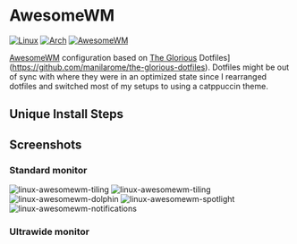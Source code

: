 # AwesomeWM

[![Linux](https://img.shields.io/badge/Linux-cad3f5?style=for-the-badge&logo=linux&logoColor=black)](https://github.com/khaneliman/dotfiles/blob/main/dots/linux/)
[![Arch](https://img.shields.io/badge/Arch%20Linux-24273a?logo=arch-linux&logoColor=0F94D2&style=for-the-badge)](https://github.com/khaneliman/dotfiles/blob/main/dots/linux/)
[![AwesomeWM](https://img.shields.io/badge/AwesomeWM-24273a?logo=awesomewm&logoColor=537D85&style=for-the-badge)](https://github.com/khaneliman/dotfiles/blob/main/dots/linux/awesome/README.md)

[AwesomeWM](https://awesomewm.org/) configuration based on [The Glorious](https://github.com/manilarome/the-glorious-dotfiles) Dotfiles](https://github.com/manilarome/the-glorious-dotfiles). Dotfiles might be out of sync with where they were in an optimized state since I rearranged dotfiles and switched most of my setups to using a catppuccin theme.

## Unique Install Steps

## Screenshots

### Standard monitor

![linux-awesomewm-tiling](../../../assets/linux/awesomewm/tiling.png)
![linux-awesomewm-tiling](../../../assets/linux/awesomewm/blurredfox.png)
![linux-awesomewm-dolphin](../../../assets/linux/awesomewm/dolphin.png)
![linux-awesomewm-spotlight](../../../assets/linux/awesomewm/spotlight.png)
![linux-awesomewm-notifications](../../../assets/linux/awesomewm/notifications.png)

### Ultrawide monitor
